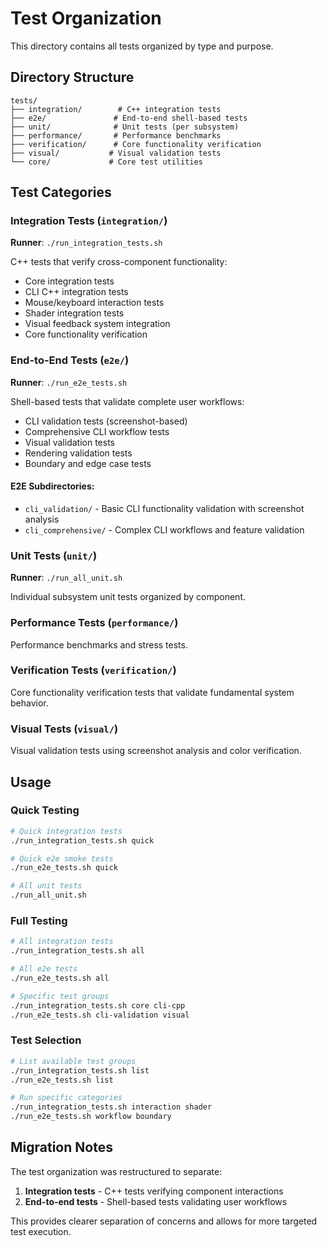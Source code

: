 # Test Organization

This directory contains all tests organized by type and purpose.

## Directory Structure

```
tests/
├── integration/        # C++ integration tests
├── e2e/               # End-to-end shell-based tests
├── unit/              # Unit tests (per subsystem)
├── performance/       # Performance benchmarks
├── verification/      # Core functionality verification
├── visual/           # Visual validation tests
└── core/             # Core test utilities
```

## Test Categories

### Integration Tests (`integration/`)
**Runner**: `./run_integration_tests.sh`

C++ tests that verify cross-component functionality:
- Core integration tests
- CLI C++ integration tests  
- Mouse/keyboard interaction tests
- Shader integration tests
- Visual feedback system integration
- Core functionality verification

### End-to-End Tests (`e2e/`)
**Runner**: `./run_e2e_tests.sh`

Shell-based tests that validate complete user workflows:
- CLI validation tests (screenshot-based)
- Comprehensive CLI workflow tests
- Visual validation tests
- Rendering validation tests
- Boundary and edge case tests

#### E2E Subdirectories:
- `cli_validation/` - Basic CLI functionality validation with screenshot analysis
- `cli_comprehensive/` - Complex CLI workflows and feature validation

### Unit Tests (`unit/`)
**Runner**: `./run_all_unit.sh`

Individual subsystem unit tests organized by component.

### Performance Tests (`performance/`)
Performance benchmarks and stress tests.

### Verification Tests (`verification/`)
Core functionality verification tests that validate fundamental system behavior.

### Visual Tests (`visual/`)
Visual validation tests using screenshot analysis and color verification.

## Usage

### Quick Testing
```bash
# Quick integration tests
./run_integration_tests.sh quick

# Quick e2e smoke tests  
./run_e2e_tests.sh quick

# All unit tests
./run_all_unit.sh
```

### Full Testing
```bash
# All integration tests
./run_integration_tests.sh all

# All e2e tests
./run_e2e_tests.sh all

# Specific test groups
./run_integration_tests.sh core cli-cpp
./run_e2e_tests.sh cli-validation visual
```

### Test Selection
```bash
# List available test groups
./run_integration_tests.sh list
./run_e2e_tests.sh list

# Run specific categories
./run_integration_tests.sh interaction shader
./run_e2e_tests.sh workflow boundary
```

## Migration Notes

The test organization was restructured to separate:
1. **Integration tests** - C++ tests verifying component interactions
2. **End-to-end tests** - Shell-based tests validating user workflows

This provides clearer separation of concerns and allows for more targeted test execution.